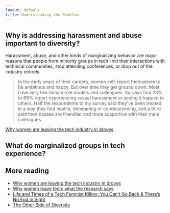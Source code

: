 ```yaml
---
layout: default
title: Understanding the Problem
---
```


## Why is addressing harassment and abuse important to diversity?

Harassment, abuse, and other kinds of marginalizing behavior are major reasons that people from minority groups in tech limit their interactions with technical communities, stop attending conferences, or drop out of the industry entirely.

> In the early years of their careers, women self-report themselves to be ambitious and happy. But over time they get ground down. Most have very few female role models and colleagues. Surveys find 23% to 66% report experiencing sexual harassment or seeing it happen to others. Half the respondents to my survey said they've been treated in a way they find hostile, demeaning or condescending, and a third said their bosses are friendlier and more supportive with their male colleagues.

[Why women are leaving the tech industry in droves](http://www.latimes.com/opinion/op-ed/la-oe-gardner-women-in-tech-20141207-story.html)

## What do marginalized groups in tech experience?

## More reading

- [Why women are leaving the tech industry in droves](http://www.latimes.com/opinion/op-ed/la-oe-gardner-women-in-tech-20141207-story.html)
- [Why women leave tech: what the research says](https://docs.google.com/document/d/1soIYek-YEIvqtu9brv3ecdPbuVzQKp_GhAozC06UrLo/edit?pli=1#)
- [Life and Times of a Tech Feminist Killjoy: You Can’t Go Back & There’s No End in Sight](http://juliepagano.com/blog/2014/10/10/life-and-times-of-a-tech-feminist-killjoy-you-cant-go-back-theres-no-end-in-sight/)
- [The Other Side of Diversity](https://medium.com/this-is-hard/the-other-side-of-diversity-1bb3de2f053e)